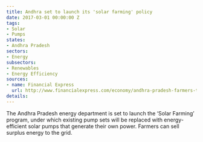 ```yaml
---
title: Andhra set to launch its 'solar farming' policy
date: 2017-03-01 00:00:00 Z
tags:
- Solar
- Pumps
states:
- Andhra Pradesh
sectors:
- Energy
subsectors:
- Renewables
- Energy Efficiency
sources:
- name: Financial Express
  url: http://www.financialexpress.com/economy/andhra-pradesh-farmers-to-generate-power-with-solar-farming-scheme/563435/
details: 
---
```


The Andhra Pradesh energy department is set to launch the ‘Solar Farming’ program, under which existing pump sets will be replaced with energy-efficient solar pumps that generate their own power. Farmers can sell surplus energy to the grid.
